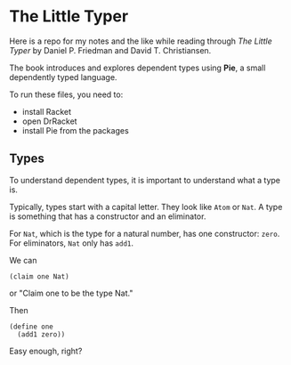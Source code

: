 # The Little Typer

Here is a repo for my notes and the like while reading through *The Little Typer* by Daniel P. Friedman and David T. Christiansen.

The book introduces and explores dependent types using **Pie**, a small dependently typed language.

To run these files, you need to:
- install Racket
- open DrRacket
- install Pie from the packages

## Types

To understand dependent types, it is important to understand what a type is.

Typically, types start with a capital letter. They look like `Atom` or `Nat`. A type is something that has a constructor and an eliminator.

For `Nat`, which is the type for a natural number, has one constructor: `zero`.
For eliminators, `Nat` only has `add1`.

We can
```
(claim one Nat)
```
or "Claim one to be the type Nat."

Then
```
(define one
  (add1 zero))
```

Easy enough, right?
